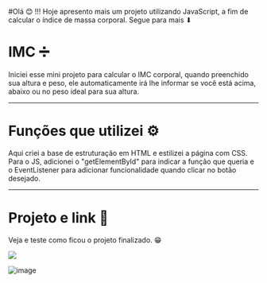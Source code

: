 #Olá 😊 !!! Hoje apresento mais um projeto utilizando JavaScript, a fim de calcular o índice de massa corporal. Segue para mais ⬇

# IMC ➗

Iniciei esse mini projeto para calcular o IMC corporal, quando preenchido sua altura e peso, ele automaticamente irá lhe informar
se você está acima, abaixo ou no peso ideal para sua altura.

---------------------------------------------------------------------------------------------------------------------------------

# Funções que utilizei ⚙

Aqui criei a base de estruturação em HTML e estilizei a página com CSS. Para o JS, adicionei o "getElementById" para indicar a
função que queria e o EventListener para adicionar funcionalidade quando clicar no botão desejado.

---------------------------------------------------------------------------------------------------------------------------------

# Projeto e link 🔗

Veja e teste como ficou o projeto finalizado. 😁

<a href="https://calculadora-two-ivory-vercel.app" />
<img src="https://img.shields.io/badge/vercel-%23000000.svg?&style=for-the-badge&logo=vercel&logoColor=white" /> 
<a/>

![image](https://github.com/rayanisouz/calculadora/assets/111544279/1a3130cf-60b3-4465-b755-22bc3b0df7ca)
